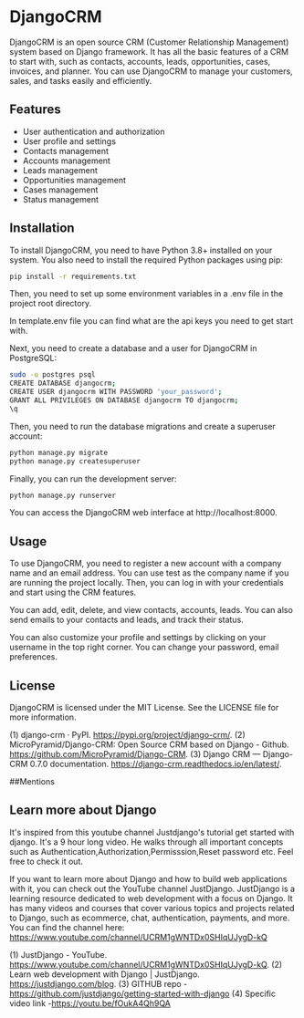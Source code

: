 
# DjangoCRM

DjangoCRM is an open source CRM (Customer Relationship Management) system based on Django framework. It has all the basic features of a CRM to start with, such as contacts, accounts, leads, opportunities, cases, invoices, and planner. You can use DjangoCRM to manage your customers, sales, and tasks easily and efficiently.

## Features

- User authentication and authorization
- User profile and settings
- Contacts management
- Accounts management
- Leads management
- Opportunities management
- Cases management
- Status management


## Installation

To install DjangoCRM, you need to have Python 3.8+ installed on your system. You also need to install the required Python packages using pip:

```bash
pip install -r requirements.txt
```

Then, you need to set up some environment variables in a .env file in the project root directory.

In template.env file you can find what are the api keys you need to get start with.

Next, you need to create a database and a user for DjangoCRM in PostgreSQL:

```bash
sudo -u postgres psql
CREATE DATABASE djangocrm;
CREATE USER djangocrm WITH PASSWORD 'your_password';
GRANT ALL PRIVILEGES ON DATABASE djangocrm TO djangocrm;
\q
```

Then, you need to run the database migrations and create a superuser account:

```bash
python manage.py migrate
python manage.py createsuperuser
```

Finally, you can run the development server:

```bash
python manage.py runserver
```

You can access the DjangoCRM web interface at http://localhost:8000.

## Usage

To use DjangoCRM, you need to register a new account with a company name and an email address. You can use test as the company name if you are running the project locally. Then, you can log in with your credentials and start using the CRM features.

You can add, edit, delete, and view contacts, accounts, leads. You can also send emails to your contacts and leads, and track their status.

You can also customize your profile and settings by clicking on your username in the top right corner. You can change your password, email preferences.

## License

DjangoCRM is licensed under the MIT License. See the LICENSE file for more information.


(1) django-crm · PyPI. https://pypi.org/project/django-crm/.
(2) MicroPyramid/Django-CRM: Open Source CRM based on Django - Github. https://github.com/MicroPyramid/Django-CRM.
(3) Django CRM — Django-CRM 0.7.0 documentation. https://django-crm.readthedocs.io/en/latest/.

##Mentions

## Learn more about Django

It's inspired from this youtube channel Justdjango's tutorial get started with django. It's a 9 hour long video. He walks through all important concepts such as Authentication,Authorization,Permisssion,Reset password etc. Feel free to check it out.



If you want to learn more about Django and how to build web applications with it, you can check out the YouTube channel JustDjango. JustDjango is a learning resource dedicated to web development with a focus on Django. It has many videos and courses that cover various topics and projects related to Django, such as ecommerce, chat, authentication, payments, and more. You can find the channel here: https://www.youtube.com/channel/UCRM1gWNTDx0SHIqUJygD-kQ


(1) JustDjango - YouTube. https://www.youtube.com/channel/UCRM1gWNTDx0SHIqUJygD-kQ.
(2) Learn web development with Django | JustDjango. https://justdjango.com/blog.
(3) GITHUB repo -https://github.com/justdjango/getting-started-with-django
(4) Specific video link -https://youtu.be/fOukA4Qh9QA
